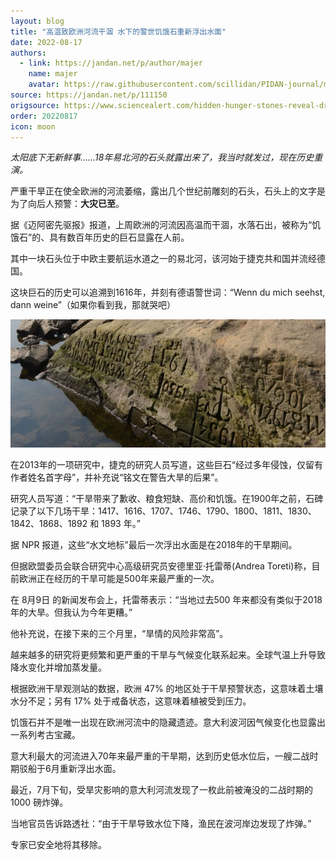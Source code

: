```yaml
---
layout: blog
title: "高温致欧洲河流干涸 水下的警世饥饿石重新浮出水面"
date: 2022-08-17
authors:
  - link: https://jandan.net/p/author/majer
    name: majer
    avatar: https://raw.githubusercontent.com/scillidan/PIDAN-journal/main/asset/yafa.png
source: https://jandan.net/p/111150
origsource: https://www.sciencealert.com/hidden-hunger-stones-reveal-drought-warnings-from-the-past
order: 20220817
icon: moon
---
```


*太阳底下无新鲜事……18年易北河的石头就露出来了，我当时就发过，现在历史重演。*

严重干旱正在使全欧洲的河流萎缩，露出几个世纪前雕刻的石头，石头上的文字是为了向后人预警：**大灾已至**。

据《迈阿密先驱报》报道，上周欧洲的河流因高温而干涸，水落石出，被称为“饥饿石”的、具有数百年历史的巨石显露在人前。

其中一块石头位于中欧主要航运水道之一的易北河，该河始于捷克共和国并流经德国。

这块巨石的历史可以追溯到1616年，并刻有德语警世词：“Wenn du mich seehst, dann weine”（如果你看到我，那就哭吧）

![](media/111150_01.jpg)

在2013年的一项研究中，捷克的研究人员写道，这些巨石“经过多年侵蚀，仅留有作者姓名首字母”，并补充说“铭文在警告大旱的后果”。

研究人员写道：“干旱带来了歉收、粮食短缺、高价和饥饿。在1900年之前，石碑记录了以下几场干旱：1417、1616、1707、1746、1790、1800、1811、1830、1842、1868、1892 和 1893 年。”

据 NPR 报道，这些“水文地标”最后一次浮出水面是在2018年的干旱期间。

但据欧盟委员会联合研究中心高级研究员安德里亚·托雷蒂(Andrea Toreti)称，目前欧洲正在经历的干旱可能是500年来最严重的一次。

在 8月9日 的新闻发布会上，托雷蒂表示：“当地过去500 年来都没有类似于2018年的大旱。但我认为今年更糟。”

他补充说，在接下来的三个月里，“旱情的风险非常高”。

越来越多的研究将更频繁和更严重的干旱与气候变化联系起来。全球气温上升导致降水变化并增加蒸发量。

根据欧洲干旱观测站的数据，欧洲 47% 的地区处于干旱预警状态，这意味着土壤水分不足；另有 17% 处于戒备状态，这意味着植被受到压力。

饥饿石并不是唯一出现在欧洲河流中的隐藏遗迹。意大利波河因气候变化也显露出一系列考古宝藏。

意大利最大的河流进入70年来最严重的干旱期，达到历史低水位后，一艘二战时期驳船于6月重新浮出水面。

最近，7月下旬，受旱灾影响的意大利河流发现了一枚此前被淹没的二战时期的 1000 磅炸弹。

当地官员告诉路透社：“由于干旱导致水位下降，渔民在波河岸边发现了炸弹。”

专家已安全地将其移除。
